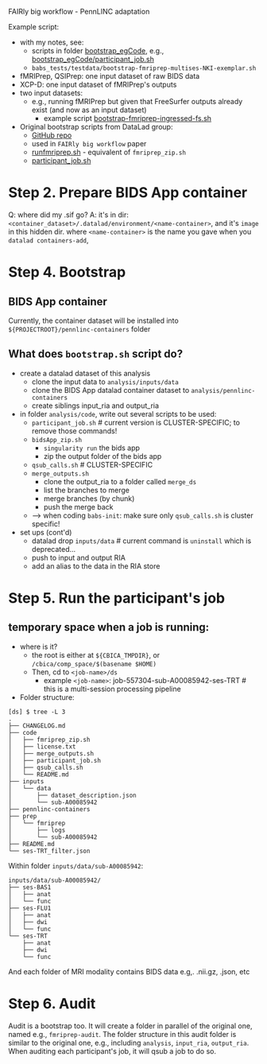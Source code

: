FAIRly big workflow - PennLINC adaptation

Example script:
* with my notes, see:
    * scripts in folder [bootstrap_egCode](bootstrap_egCode), e.g., [bootstrap_egCode/participant_job.sh](bootstrap_egCode/participant_job.sh)
    * `babs_tests/testdata/bootstrap-fmriprep-multises-NKI-exemplar.sh`
* fMRIPrep, QSIPrep: one input dataset of raw BIDS data
* XCP-D: one input dataset of fMRIPrep's outputs
* two input datasets:
    * e.g., running fMRIPrep but given that FreeSurfer outputs already exist (and now as an input dataset)
        * example script [bootstrap-fmriprep-ingressed-fs.sh](bootstrap-fmriprep-ingressed-fs.sh)
* Original bootstrap scripts from DataLad group:
    * [GitHub repo](https://github.com/psychoinformatics-de/fairly-big-processing-workflow)
    * used in `FAIRly big workflow` paper
    * [runfmriprep.sh](https://github.com/psychoinformatics-de/fairly-big-processing-workflow/blob/main/bootstrap_forrest_fmriprep.sh#L100-L129) - equivalent of `fmriprep_zip.sh`
    * [participant_job.sh](https://github.com/psychoinformatics-de/fairly-big-processing-workflow/blob/main/bootstrap_forrest_fmriprep.sh#L135-L206)


# Step 2. Prepare BIDS App container
Q: where did my .sif go?
A: it's in dir: `<container_dataset>/.datalad/environment/<name-container>`, and it's `image` in this hidden dir.
    where `<name-container>` is the name you gave when you `datalad containers-add`,



# Step 4. Bootstrap
## BIDS App container
Currently, the container dataset will be installed into `${PROJECTROOT}/pennlinc-containers` folder
## What does `bootstrap.sh` script do?
* create a datalad dataset of this analysis
    * clone the input data to `analysis/inputs/data`
    * clone the BIDS App datalad container dataset to `analysis/pennlinc-containers`
    * create siblings input_ria and output_ria
* in folder `analysis/code`, write out several scripts to be used:
    * `participant_job.sh`     # current version is CLUSTER-SPECIFIC; to remove those commands!
    * `bidsApp_zip.sh`
        * `singularity run` the bids app
        * zip the output folder of the bids app
    * `qsub_calls.sh`   # CLUSTER-SPECIFIC
    * `merge_outputs.sh`
        * clone the output_ria to a folder called `merge_ds`
        * list the branches to merge
        * merge branches (by chunk)
        * push the merge back
    * --> when coding `babs-init`: make sure only `qsub_calls.sh` is cluster specific!
* set ups (cont'd)
    * datalad drop `inputs/data`  # current command is `uninstall` which is deprecated...
    * push to input and output RIA
    * add an alias to the data in the RIA store

# Step 5. Run the participant's job
## temporary space when a job is running:
* where is it?
    * the root is either at `${CBICA_TMPDIR}`, or `/cbica/comp_space/$(basename $HOME)`
    * Then, cd to `<job-name>/ds`
        * example `<job-name>`: job-557304-sub-A00085942-ses-TRT   # this is a multi-session processing pipeline
* Folder structure:
```
[ds] $ tree -L 3
.
├── CHANGELOG.md
├── code
│   ├── fmriprep_zip.sh
│   ├── license.txt
│   ├── merge_outputs.sh
│   ├── participant_job.sh
│   ├── qsub_calls.sh
│   └── README.md
├── inputs
│   └── data
│       ├── dataset_description.json
│       └── sub-A00085942
├── pennlinc-containers
├── prep
│   └── fmriprep
│       ├── logs
│       └── sub-A00085942
├── README.md
└── ses-TRT_filter.json
```
Within folder `inputs/data/sub-A00085942`:
```
inputs/data/sub-A00085942/
├── ses-BAS1
│   ├── anat
│   └── func
├── ses-FLU1
│   ├── anat
│   ├── dwi
│   └── func
└── ses-TRT
    ├── anat
    ├── dwi
    └── func
```
And each folder of MRI modality contains BIDS data e.g,. .nii.gz, .json, etc

# Step 6. Audit
Audit is a bootstrap too.
It will create a folder in parallel of the original one, named e.g., `fmriprep-audit`.
The folder structure in this audit folder is similar to the original one, e.g., including `analysis`, `input_ria`, `output_ria`.
When auditing each participant's job, it will qsub a job to do so.